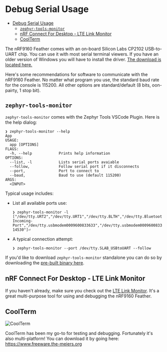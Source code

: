 # Debug Serial Usage

- [Debug Serial Usage](#debug-serial-usage)
  - [`zephyr-tools-monitor`](#zephyr-tools-monitor)
  - [nRF Connect For Desktop - LTE Link Monitor](#nrf-connect-for-desktop---lte-link-monitor)
  - [CoolTerm](#coolterm)

The nRF9160 Feather comes with an on-board Silicon Labs CP2102 USB-to-UART chip. You can use it with most serial terminal viewers. If you have an older version of Windows you will have to install the driver. [The download is located here.](https://www.silabs.com/products/development-tools/software/usb-to-uart-bridge-vcp-drivers)

Here's some recommendations for software to communicate with the nRF9160 Feather. No matter what program you use, the standard baud rate for the console is 115200. All other options are standard/default (8 bits, oon-pairty, 1 stop bit).

## `zephyr-tools-monitor`

`zephyr-tools-monitor` comes with the Zephyr Tools VSCode Plugin. Here is the help dialog:

```
❯ zephyr-tools-monitor --help
App
USAGE:
  app [OPTIONS]
FLAGS:
  -h, --help            Prints help information
OPTIONS:
  --list, -l            Lists serial ports avaiable
  --follow,             Follow serial port if it disconnects
  --port,               Port to connect to
  --baud,               Baud to use (default 115200)
ARGS:
  <INPUT>
```

Typical usage includes:

- List all available ports use:

  ```
  ❯ zephyr-tools-monitor -l
  ["/dev/tty.URT2","/dev/tty.URT1","/dev/tty.BLTH","/dev/tty.Bluetooth-Incoming-Port","/dev/tty.usbmodem0009600833633","/dev/tty.usbmodem0009600833631","/dev/tty.usbmodem0009600833635","/dev/tty.SLAB_USBtoUART","/dev/tty.usbserial-14530"]⏎
  ```

- A typical connection attempt:

  ```
  ❯ zephyr-tools-monitor --port /dev/tty.SLAB_USBtoUART --follow
  ```

If you'd like to download `zephyr-tools-monitor` standalone you can do so by downloading the [pre-built binary here](https://github.com/circuitdojo/zephyr-tools-monitor/releases).

## nRF Connect For Desktop - LTE Link Monitor

If you haven't already, make sure you check out the [LTE Link Monitor](nrf9160-nrf-connect-desktop.md#lte-link-monitor). It's a great multi-purpose tool for using and debugging the nRF9160 Feather.

## CoolTerm

![CoolTerm](/img/coolterm.png)

CoolTerm has been my go-to for testing and debugging. Fortunately it's also multi-platform! You can download it by going here: https://www.freeware.the-meiers.org
